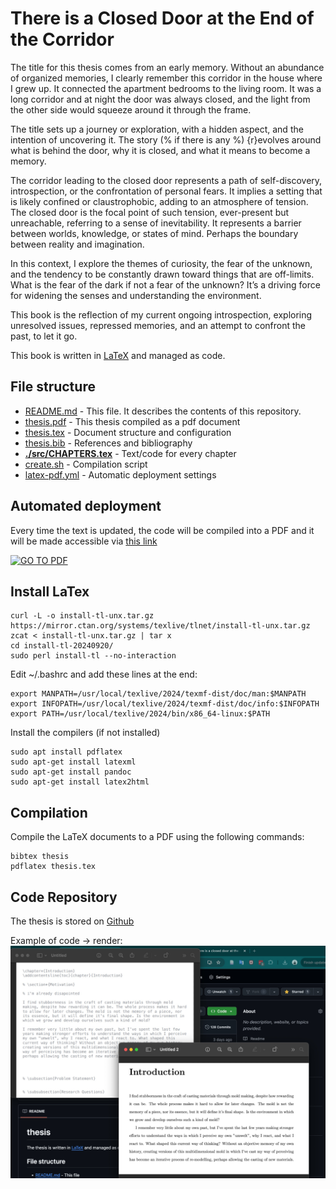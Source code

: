 # There is a Closed Door at the End of the Corridor

The title for this thesis comes from an early memory. Without an abundance of organized memories, I clearly remember this corridor in the house where I grew up. It connected the apartment bedrooms to the living room. It was a long corridor and at night the door was always closed, and the light from the other side would squeeze around it through the frame.

The title sets up a journey or exploration, with a hidden aspect, and the intention of uncovering it. The story (% if there is any %) {r}evolves around what is behind the door, why it is closed, and what it means to become a memory.

The corridor leading to the closed door represents a path of self-discovery, introspection, or the confrontation of personal fears. It implies a setting that is likely confined or claustrophobic, adding to an atmosphere of tension. The closed door is the focal point of such tension, ever-present but unreachable, referring to a sense of inevitability. It represents a barrier between worlds, knowledge, or states of mind. Perhaps the boundary between reality and imagination.

In this context, I explore the themes of curiosity, the fear of the unknown, and the tendency to be constantly drawn toward things that are off-limits. What is the fear of the dark if not a fear of the unknown? It’s a driving force for widening the senses and understanding the environment.

This book is the reflection of my current ongoing introspection, exploring unresolved issues, repressed memories, and an attempt to confront the past, to let it go.

This book is written in [LaTeX](https://www.tug.org/texlive/quickinstall.html) and managed as code.

## File structure

* [README.md](README.md) - This file. It describes the contents of this repository.
* [thesis.pdf](https://n2048-creative-technology.github.io/thesis/thesis.pdf) - This thesis compiled as a pdf document
* [thesis.tex](src/thesis.tex) - Document structure and configuration
* [thesis.bib](src/thesis.bib) - References and bibliography
* [**./src/CHAPTERS.tex**](src/) - Text/code for every chapter
* [create.sh](create.sh) - Compilation script
* [latex-pdf.yml](.github/workflows/latex-pdf.yml) - Automatic deployment settings

## Automated deployment 

Every time the text is updated, the code will be compiled into a PDF and it will be made accessible via 
[this link](https://n2048-creative-technology.github.io/thesis/)

[![GO TO PDF](https://img.shields.io/badge/Go_to-Website-blue)](https://n2048-creative-technology.github.io/thesis/)

## Install LaTex
```
curl -L -o install-tl-unx.tar.gz https://mirror.ctan.org/systems/texlive/tlnet/install-tl-unx.tar.gz
zcat < install-tl-unx.tar.gz | tar x
cd install-tl-20240920/
sudo perl install-tl --no-interaction 
```

Edit ~/.bashrc and add these lines at the end: 
```
export MANPATH=/usr/local/texlive/2024/texmf-dist/doc/man:$MANPATH
export INFOPATH=/usr/local/texlive/2024/texmf-dist/doc/info:$INFOPATH
export PATH=/usr/local/texlive/2024/bin/x86_64-linux:$PATH
```

Install the compilers (if not installed)
```
sudo apt install pdflatex
sudo apt-get install latexml
sudo apt-get install pandoc
sudo apt-get install latex2html
```

## Compilation
Compile the LaTeX documents to a PDF using the following commands: 
```
bibtex thesis
pdflatex thesis.tex 
``` 

## Code Repository
The thesis is stored on [Github](https://github.com/n2048-creative-technology/thesis)

Example of code -> render:
![sample](./src/assets/e31c2932de04582b03825a40f7317978.jpg)


